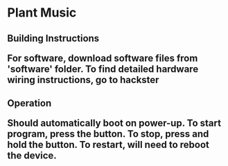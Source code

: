 <h1>
  Plant Music
  
<h2>
  Building Instructions
  
For software, download software files from 'software' folder. To find detailed hardware wiring instructions, go to hackster

<h2>
  Operation
  
Should automatically boot on power-up. To start program, press the button. To stop, press and hold the button. To restart, will need to reboot the device.
